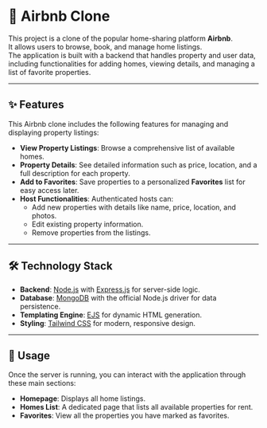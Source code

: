 # 🏡 Airbnb Clone

This project is a clone of the popular home-sharing platform **Airbnb**.  
It allows users to browse, book, and manage home listings.  
The application is built with a backend that handles property and user data, including functionalities for adding homes, viewing details, and managing a list of favorite properties.

---

## ✨ Features
This Airbnb clone includes the following features for managing and displaying property listings:

- **View Property Listings**: Browse a comprehensive list of available homes.
- **Property Details**: See detailed information such as price, location, and a full description for each property.
- **Add to Favorites**: Save properties to a personalized **Favorites** list for easy access later.
- **Host Functionalities**: Authenticated hosts can:
  - Add new properties with details like name, price, location, and photos.
  - Edit existing property information.
  - Remove properties from the listings.

---

## 🛠 Technology Stack
- **Backend**: [Node.js](https://nodejs.org/) with [Express.js](https://expressjs.com/) for server-side logic.
- **Database**: [MongoDB](https://www.mongodb.com/) with the official Node.js driver for data persistence.
- **Templating Engine**: [EJS](https://ejs.co/) for dynamic HTML generation.
- **Styling**: [Tailwind CSS](https://tailwindcss.com/) for modern, responsive design.

---

## 🚀 Usage
Once the server is running, you can interact with the application through these main sections:

- **Homepage**: Displays all home listings.
- **Homes List**: A dedicated page that lists all available properties for rent.
- **Favorites**: View all the properties you have marked as favorites.
